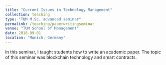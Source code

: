 ```yaml
---
title: "Current Issues in Technology Management"
collection: teaching
type: "TUM M.Sc. advanced seminar"
permalink: /teaching/paperwritingseminar
venue: "TUM School of Management"
date: 2018-09-01
location: "Munich, Germany"
---
```


In this seminar, I taught students how to write an academic paper. The topic of this seminar was blockchain technology and smart contracts. 

